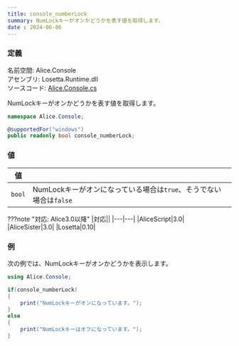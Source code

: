 ```yaml
---
title: console_numberLock
summary: NumLockキーがオンかどうかを表す値を取得します。
date : 2024-06-06
---
```


### 定義
名前空間: Alice.Console<br/>
アセンブリ: Losetta.Runtime.dll<br/>
ソースコード: [Alice.Console.cs](https://github.com/WSOFT-Project/Losetta/blob/master/Losetta.Runtime/Alice.Console.cs)

NumLockキーがオンかどうかを表す値を取得します。

```cs title="AliceScript"
namespace Alice.Console;

@supportedFor("windows")
public readonly bool console_numberLock;
```

### 値
|値| |
|-|-|
|`bool`|NumLockキーがオンになっている場合は`true`、そうでない場合は`false`|

???note "対応: Alice3.0以降"
    |対応||
    |---|---|
    |AliceScript|3.0|
    |AliceSister|3.0|
    |Losetta|0.10|

### 例
次の例では、NumLockキーがオンかどうかを表示します。

```cs title="AliceScript"
using Alice.Console;

if(console_numberLock)
{
    print("NumLockキーがオンになっています。");
}
else
{
    print("NumLockキーはオフになっています。");
}
```
